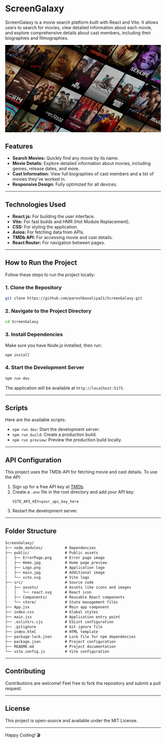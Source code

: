 # ScreenGalaxy

ScreenGalaxy is a movie search platform built with React and Vite. It allows users to search for movies, view detailed information about each movie, and explore comprehensive details about cast members, including their biographies and filmographies. 

![Home Page Preview](./Home.jpg)

## Features
- **Search Movies:** Quickly find any movie by its name.
- **Movie Details:** Explore detailed information about movies, including genres, release dates, and more.
- **Cast Information:** View full biographies of cast members and a list of movies they've worked in.
- **Responsive Design:** Fully optimized for all devices.

---

## Technologies Used
- **React.js:** For building the user interface.
- **Vite:** For fast builds and HMR (Hot Module Replacement).
- **CSS:** For styling the application.
- **Axios:** For fetching data from APIs.
- **TMDb API:** For accessing movie and cast details.
- **React Router:** For navigation between pages.

---

## How to Run the Project

Follow these steps to run the project locally:

### 1. Clone the Repository
```bash
git clone https://github.com/pareshbavaliya21/ScreenGalaxy.git
```

### 2. Navigate to the Project Directory
```bash
cd ScreenGalaxy
```

### 3. Install Dependencies
Make sure you have Node.js installed, then run:
```bash
npm install
```

### 4. Start the Development Server
```bash
npm run dev
```
The application will be available at `http://localhost:5173`.

---

## Scripts
Here are the available scripts:
- `npm run dev`: Start the development server.
- `npm run build`: Create a production build.
- `npm run preview`: Preview the production build locally.

---

## API Configuration
This project uses the TMDb API for fetching movie and cast details. To use the API:
1. Sign up for a free API key at [TMDb](https://www.themoviedb.org/).
2. Create a `.env` file in the root directory and add your API key:
   ```env
   VITE_API_KEY=your_api_key_here
   ```
3. Restart the development server.

---

## Folder Structure
```
ScreenGalaxy/
├── node_modules/          # Dependencies
├── public/                # Public assets
│   ├── ErrorPage.png      # Error page image
│   ├── Home.jpg           # Home page preview
│   ├── Logo.png           # Application logo
│   ├── main.jpg           # Additional image
│   └── vite.svg           # Vite logo
├── src/                   # Source code
│   ├── assets/            # Assets like icons and images
│   │   └── react.svg      # React icon
│   ├── Components/        # Reusable React components
│   └── store/             # State management files
├── App.jsx                # Main app component
├── index.css              # Global styles
├── main.jsx               # Application entry point
├── .eslintrc.cjs          # ESLint configuration
├── .gitignore             # Git ignore file
├── index.html             # HTML template
├── package-lock.json      # Lock file for npm dependencies
├── package.json           # Project configuration
├── README.md              # Project documentation
└── vite.config.js         # Vite configuration
```

---

## Contributing
Contributions are welcome! Feel free to fork the repository and submit a pull request.

---

## License
This project is open-source and available under the MIT License.

---

Happy Coding! 🎬
